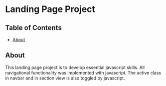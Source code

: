 # Landing Page Project

## Table of Contents

* [About](#about)

## About

This landing page project is to develop essential javascript skills. All navigational functionality was implemented with javascript. The active class in navbar and in section view is also toggled by javascript.
